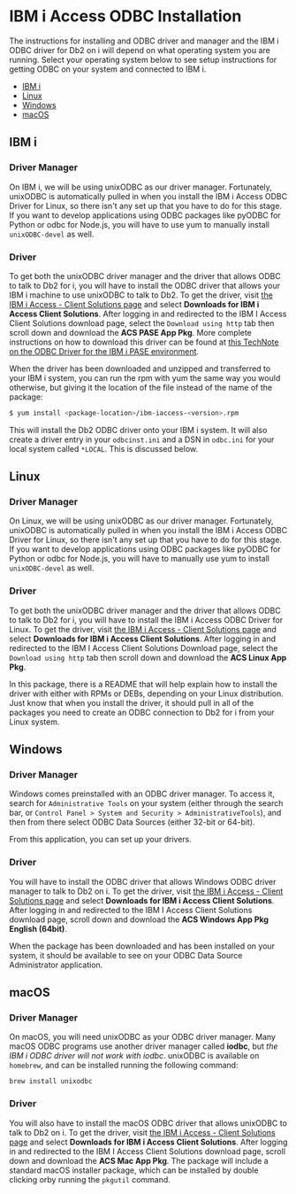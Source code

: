 # IBM i Access ODBC Installation

The instructions for installing and ODBC driver and manager and the IBM i ODBC driver for Db2 on i will depend on what operating system you are running. Select your operating system below to see setup instructions for getting ODBC on your system and connected to IBM i.

* [IBM i](#ibm-i)
* [Linux](#linux)
* [Windows](#windows)
* [macOS](#macOS)

## IBM i

### Driver Manager

On IBM i, we will be using unixODBC as our driver manager. Fortunately, unixODBC is automatically pulled in when you install the IBM i Access ODBC Driver for Linux, so there isn't any set up that you have to do for this stage. If you want to develop applications using ODBC packages like pyODBC for Python or odbc for Node.js, you will have to use yum to manually install `unixODBC-devel` as well.

### Driver

To get both the unixODBC driver manager and the driver that allows ODBC to talk to Db2 for i, you will have to install the ODBC driver that allows your IBM i machine to use unixODBC to talk to Db2. To get the driver, visit [the IBM i Access - Client Solutions page](https://www-01.ibm.com/support/docview.wss?uid=isg3T1026805) and select **Downloads for IBM i Access Client Solutions**. After logging in and redirected to the IBM I Access Client Solutions download page, select the `Download using http` tab then scroll down and download the **ACS PASE App Pkg**.  More complete instructions on how to download this driver can be found at [this TechNote on the ODBC Driver for the IBM i PASE environment](https://www-01.ibm.com/support/docview.wss?uid=ibm10885929).

When the driver has been downloaded and unzipped and transferred to your IBM i system, you can run the rpm with yum the same way you would otherwise, but giving it the location of the file instead of the name of the package:

```bash
$ yum install <package-location>/ibm-iaccess-<version>.rpm
```

This will install the Db2 ODBC driver onto your IBM i system. It will also create a driver entry in your `odbcinst.ini` and a DSN in `odbc.ini` for your local system called `*LOCAL`. This is discussed below.

## Linux

### Driver Manager

On Linux, we will be using unixODBC as our driver manager. Fortunately, unixODBC is automatically pulled in when you install the IBM i Access ODBC Driver for Linux, so there isn't any set up that you have to do for this stage. If you want to develop applications using ODBC packages like pyODBC for Python or odbc for Node.js, you will have to manually use yum to install `unixODBC-devel` as well.

### Driver

To get both the unixODBC driver manager and the driver that allows ODBC to talk to Db2 for i, you will have to install the IBM i Access ODBC Driver for Linux. To get the driver, visit [the IBM i Access - Client Solutions page](https://www-01.ibm.com/support/docview.wss?uid=isg3T1026805) and select **Downloads for IBM i Access Client Solutions**. After logging in and redirected to the IBM I Access Client Solutions Download page, select the `Download using http` tab then scroll down and download the **ACS Linux App Pkg**.

In this package, there is a README that will help explain how to install the driver with either with RPMs or DEBs, depending on your Linux distribution. Just know that when you install the driver, it should pull in all of the packages you need to create an ODBC connection to Db2 for i from your Linux system.

## Windows

### Driver Manager

Windows comes preinstalled with an ODBC driver manager. To access it, search for `Administrative Tools` on your system (either through the search bar, or `Control Panel > System and Security > AdministrativeTools`), and then from there select ODBC Data Sources (either 32-bit or 64-bit).

From this application, you can set up your drivers.

### Driver

You will have to install the ODBC driver that allows Windows ODBC driver manager to talk to Db2 on i. To get the driver, visit [the IBM i Access - Client Solutions page](https://www-01.ibm.com/support/docview.wss?uid=isg3T1026805) and select **Downloads for IBM i Access Client Solutions**. After logging in and redirected to the IBM I Access Client Solutions download page, scroll down and download the **ACS Windows App Pkg English (64bit)**.

When the package has been downloaded and has been installed on your system, it should be available to see on your ODBC Data Source Administrator application.

## macOS

### Driver Manager

On macOS, you will need unixODBC as your ODBC driver manager. Many macOS ODBC programs use another driver manager called **iodbc**, but *the IBM i ODBC driver will not work with iodbc*. unixODBC is available on `homebrew`, and can be installed running the following command:

```
brew install unixodbc
```

### Driver

You will also have to install the macOS ODBC driver that allows unixODBC to talk to Db2 on i. To get the driver, visit [the IBM i Access - Client Solutions page](https://www-01.ibm.com/support/docview.wss?uid=isg3T1026805) and select **Downloads for IBM i Access Client Solutions**. After logging in and redirected to the IBM I Access Client Solutions download page, scroll down and download the **ACS Mac App Pkg**. The package will include a standard macOS installer package, which can be installed by double clicking orby running the `pkgutil` command.